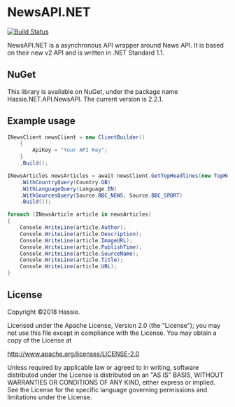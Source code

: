 ﻿NewsAPI.NET
===========
[![Build Status](https://travis-ci.org/hassie-dash/NewsAPI.NET.svg?branch=master)](https://travis-ci.org/hassie-dash/NewsAPI.NET)

NewsAPI.NET is a asynchronous API wrapper around News API. It is based on their new v2 API and is written in .NET Standard 1.1.

NuGet
-----
This library is available on NuGet, under the package name Hassie.NET.API.NewsAPI. The current version is 2.2.1.

Example usage
-------------
```cs
INewsClient newsClient = new ClientBuilder()
    {
        ApiKey = "Your API Key";
    }
    .Build();

INewsArticles newsArticles = await newsClient.GetTopHeadlines(new TopHeadlinesBuilder()
	.WithCountryQuery(Country.GB)
	.WithLanguageQuery(Language.EN)
	.WithSourcesQuery(Source.BBC_NEWS, Source.BBC_SPORT)
	.Build());

foreach (INewsArticle article in newsArticles)
{
	Console.WriteLine(article.Author);
	Console.WriteLine(article.Description);
	Console.WriteLine(article.ImageURL);
	Console.WriteLine(article.PublishTime);
	Console.WriteLine(article.SourceName);
	Console.WriteLine(article.Title);
	Console.WriteLine(article.URL);
}
```

License
-------
Copyright ©2018 Hassie.

Licensed under the Apache License, Version 2.0 (the "License");
you may not use this file except in compliance with the License.
You may obtain a copy of the License at

   http://www.apache.org/licenses/LICENSE-2.0

Unless required by applicable law or agreed to in writing, software
distributed under the License is distributed on an "AS IS" BASIS,
WITHOUT WARRANTIES OR CONDITIONS OF ANY KIND, either express or implied.
See the License for the specific language governing permissions and
limitations under the License.
